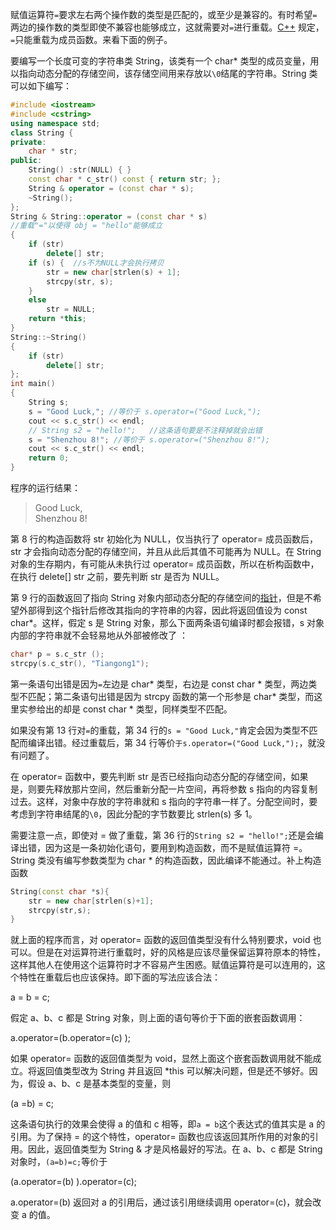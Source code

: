 <!--
 * @Description: 
 * @Autor: GengchenXu
 * @Date: 2020-04-01 00:17:03
 * @LastEditTime: 2020-04-01 00:21:58
 -->
赋值运算符`=`要求左右两个操作数的类型是匹配的，或至少是兼容的。有时希望`=`两边的操作数的类型即使不兼容也能够成立，这就需要对`=`进行重载。[C++](http://c.biancheng.net/cplus/) 规定，`=`只能重载为成员函数。来看下面的例子。

要编写一个长度可变的字符串类 String，该类有一个 char* 类型的成员变量，用以指向动态分配的存储空间，该存储空间用来存放以`\0`结尾的字符串。String 类可以如下编写：

```cpp
#include <iostream>
#include <cstring>
using namespace std;
class String {
private:
    char * str;
public:
    String() :str(NULL) { }
    const char * c_str() const { return str; };
    String & operator = (const char * s);
    ~String();
};
String & String::operator = (const char * s)
//重载"="以使得 obj = "hello"能够成立
{
    if (str)
        delete[] str;
    if (s) {  //s不为NULL才会执行拷贝
        str = new char[strlen(s) + 1];
        strcpy(str, s);
    }
    else
        str = NULL;
    return *this;
}
String::~String()
{
    if (str)
        delete[] str;
};
int main()
{
    String s;
    s = "Good Luck,"; //等价于 s.operator=("Good Luck,");
    cout << s.c_str() << endl;
    // String s2 = "hello!";   //这条语句要是不注释掉就会出错
    s = "Shenzhou 8!"; //等价于 s.operator=("Shenzhou 8!");
    cout << s.c_str() << endl;
    return 0;
}
```

程序的运行结果：  
>Good Luck,  
Shenzhou 8!

第 8 行的构造函数将 str 初始化为 NULL，仅当执行了 operator= 成员函数后，str 才会指向动态分配的存储空间，并且从此后其值不可能再为 NULL。在 String 对象的生存期内，有可能从未执行过 operator= 成员函数，所以在析构函数中，在执行 delete[] str 之前，要先判断 str 是否为 NULL。

第 9 行的函数返回了指向 String 对象内部动态分配的存储空间的[指针](http://c.biancheng.net/c/80/)，但是不希望外部得到这个指针后修改其指向的字符串的内容，因此将返回值设为 const char*。这样，假定 s 是 String 对象，那么下面两条语句编译时都会报错，s 对象内部的字符串就不会轻易地从外部被修改了 ：

```cpp
char* p = s.c_str ();
strcpy(s.c_str(), "Tiangong1");
```

第一条语句出错是因为`=`左边是 char* 类型，右边是 const char * 类型，两边类型不匹配；第二条语句出错是因为 strcpy 函数的第一个形参是 char* 类型，而这里实参给出的却是 const char * 类型，同样类型不匹配。

如果没有第 13 行对`=`的重载，第 34 行的`s = "Good Luck,"`肯定会因为类型不匹配而编译出错。经过重载后，第 34 行等价`于s.operator=("Good Luck,");`，就没有问题了。

在 operator= 函数中，要先判断 str 是否已经指向动态分配的存储空间，如果是，则要先释放那片空间，然后重新分配一片空间，再将参数 s 指向的内容复制过去。这样，对象中存放的字符串就和 s 指向的字符串一样了。分配空间时，要考虑到字符串结尾的`\0`，因此分配的字节数要比 strlen(s) 多 1。

需要注意一点，即使对 = 做了重载，第 36 行的`String s2 = "hello!";`还是会编译出错，因为这是一条初始化语句，要用到构造函数，而不是赋值运算符 =。String 类没有编写参数类型为 char * 的构造函数，因此编译不能通过。补上构造函数
```cpp
String(const char *s){
    str = new char[strlen(s)+1];
    strcpy(str,s);
}
```
就上面的程序而言，对 operator= 函数的返回值类型没有什么特别要求，void 也可以。但是在对运算符进行重载时，好的风格是应该尽量保留运算符原本的特性，这样其他人在使用这个运算符时才不容易产生困惑。赋值运算符是可以连用的，这个特性在重载后也应该保持。即下面的写法应该合法：

a = b = c;

假定 a、b、c 都是 String 对象，则上面的语句等价于下面的嵌套函数调用：

a.operator=(b.operator=(c) );

如果 operator= 函数的返回值类型为 void，显然上面这个嵌套函数调用就不能成立。将返回值类型改为 String 并且返回 *this 可以解决问题，但是还不够好。因为，假设 a、b、c 是基本类型的变量，则

(a =b) = c;

这条语句执行的效果会使得 a 的值和 c 相等，即`a = b`这个表达式的值其实是 a 的引用。为了保持 = 的这个特性，operator= 函数也应该返回其所作用的对象的引用。因此，返回值类型为 String & 才是风格最好的写法。在 a、b、c 都是 String 对象时，`(a=b)=c;`等价于

(a.operator=(b) ).operator=(c);

a.operator=(b) 返回对 a 的引用后，通过该引用继续调用 operator=(c)，就会改变 a 的值。